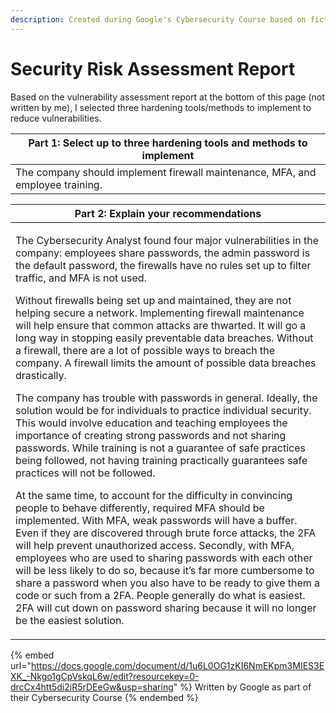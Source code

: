 ```yaml
---
description: Created during Google's Cybersecurity Course based on fictional information
---
```


# Security Risk Assessment Report

Based on the vulnerability assessment report at the bottom of this page (not written by me), I selected three hardening tools/methods to implement to reduce vulnerabilities.

| Part 1: Select up to three hardening tools and methods to implement            |
| ------------------------------------------------------------------------------ |
| The company should implement firewall maintenance, MFA, and employee training. |

| Part 2: Explain your recommendations                                                                                                                                                                                                                                                                                                                                                                                                                                                                                                                                                                                                                                                                                                                                                                                                                                                                                                                                                                                                                                                                                                                                                                                                                                                                                                                                                                                                                                                                                                                                                                                                                                                                                                             |
| ------------------------------------------------------------------------------------------------------------------------------------------------------------------------------------------------------------------------------------------------------------------------------------------------------------------------------------------------------------------------------------------------------------------------------------------------------------------------------------------------------------------------------------------------------------------------------------------------------------------------------------------------------------------------------------------------------------------------------------------------------------------------------------------------------------------------------------------------------------------------------------------------------------------------------------------------------------------------------------------------------------------------------------------------------------------------------------------------------------------------------------------------------------------------------------------------------------------------------------------------------------------------------------------------------------------------------------------------------------------------------------------------------------------------------------------------------------------------------------------------------------------------------------------------------------------------------------------------------------------------------------------------------------------------------------------------------------------------------------------------ |
| <p>The Cybersecurity Analyst found four major vulnerabilities in the company: employees share passwords, the admin password is the default password, the firewalls have no rules set up to filter traffic, and MFA is not used. <br></p><p>Without firewalls being set up and maintained, they are not helping secure a network. Implementing firewall maintenance will help ensure that common attacks are thwarted. It will go a long way in stopping easily preventable data breaches. Without a firewall, there are a lot of possible ways to breach the company. A firewall limits the amount of possible data breaches drastically.<br></p><p>The company has trouble with passwords in general. Ideally, the solution would be for individuals to practice individual security. This would involve education and teaching employees the importance of creating strong passwords and not sharing passwords. While training is not a guarantee of safe practices being followed, not having training practically guarantees safe practices will not be followed.<br></p><p>At the same time, to account for the difficulty in convincing people to behave differently, required MFA should be implemented. With MFA, weak passwords will have a buffer. Even if they are discovered through brute force attacks, the 2FA will help prevent unauthorized access. Secondly, with MFA, employees who are used to sharing passwords with each other will be less likely to do so, because it’s far more cumbersome to share a password when you also have to be ready to give them a code or such from a 2FA. People generally do what is easiest. 2FA will cut down on password sharing because it will no longer be the easiest solution.</p> |

{% embed url="https://docs.google.com/document/d/1u6L0OG1zKI6NmEKpm3MIES3EXK_-Nkgo1gCpVskqL6w/edit?resourcekey=0-drcCx4htt5di2iR5rDEeGw&usp=sharing" %}
Written by Google as part of their Cybersecurity Course
{% endembed %}
